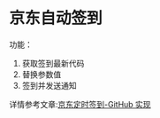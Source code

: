 # 京东自动签到
功能：
1. 获取签到最新代码
2. 替换参数值
3. 签到并发送通知


详情参考文章:[京东定时签到-GitHub 实现](https://ruicky.me/2020/06/05/jd-sign/)
